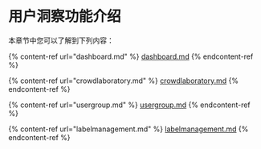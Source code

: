 # 用户洞察功能介绍

本章节中您可以了解到下列内容：

{% content-ref url="dashboard.md" %}
[dashboard.md](dashboard.md)
{% endcontent-ref %}

{% content-ref url="crowdlaboratory.md" %}
[crowdlaboratory.md](crowdlaboratory.md)
{% endcontent-ref %}

{% content-ref url="usergroup.md" %}
[usergroup.md](usergroup.md)
{% endcontent-ref %}

{% content-ref url="labelmanagement.md" %}
[labelmanagement.md](labelmanagement.md)
{% endcontent-ref %}

